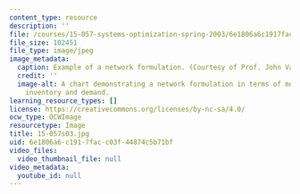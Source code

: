 ```yaml
---
content_type: resource
description: ''
file: /courses/15-057-systems-optimization-spring-2003/6e1806a6c1917facc03f44874c5b71bf_15-057s03.jpg
file_size: 102451
file_type: image/jpeg
image_metadata:
  caption: Example of a network formulation. (Courtesy of Prof. John Vande Vate.)
  credit: ''
  image-alt: A chart demonstrating a network formulation in terms of monthly production,
    inventory and demand.
learning_resource_types: []
license: https://creativecommons.org/licenses/by-nc-sa/4.0/
ocw_type: OCWImage
resourcetype: Image
title: 15-057s03.jpg
uid: 6e1806a6-c191-7fac-c03f-44874c5b71bf
video_files:
  video_thumbnail_file: null
video_metadata:
  youtube_id: null
---
```

